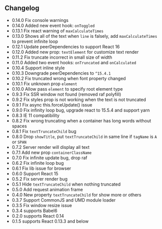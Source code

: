 ## Changelog

- 0.14.0 Fix console warnings
- 0.14.0 Added new event hook: `onToggled`
- 0.13.1 Fix react warning of `maxCalculateTimes`
- 0.13.0 Shows all of the text when `line` is falsely, add `maxCalculateTimes` to prevent infinite loop
- 0.12.1 Update peerDependencies to support React 16
- 0.12.0 Added new prop: `textElement` for customize text render
- 0.11.2 Fix truncate incorrect in small size of width
- 0.11.0 Added two event hooks: `onTruncated` and `onCalculated`
- 0.10.4 Support inline style
- 0.10.3 Downgrade peerDependencies to `^15.4.1`
- 0.10.2 Fix truncated wrong when font property changed
- 0.10.1 Fix unknown prop `element`
- 0.10.0 Allow pass `element` to specify root element type
- 0.9.3 Fix SSR window not found (removed raf polyfill)
- 0.9.2 Fix styles prop is not working when the text is not truncated
- 0.9.1 Fix async this.forceUpdate() issue
- 0.9.0 Fix infinity loop bug, upgrade react to 15.5.4 and support yarn
- 0.8.3 IE 11 compatibility
- 0.8.2 Fix wrong truncating when a container has long words without spaces
- 0.8.1 Fix `textTruncateChild` bug
- 0.8.0 Drop `showTitle`, put `textTruncateChild` in same line if `tagName` is `A` or `SPAN`
- 0.7.2 Server render will display all text
- 0.7.1 Add new prop `containerClassName`
- 0.7.0 Fix infinite update bug, drop raf
- 0.6.2 Fix infinite loop bug
- 0.6.1 Fix lib issue for browser
- 0.6.0 Support React 15
- 0.5.2 Fix server render bug
- 0.5.1 Hide `textTruncateChild` when nothing truncated
- 0.5.0 Add request animation frame
- 0.4.0 New property `textTruncateChild` for show more or others
- 0.3.7 Support CommonJS and UMD module loader
- 0.3.5 Fix window resize issue
- 0.3.4 supports Babel6
- 0.2.0 supports React 0.14
- 0.1.5 supports React 0.13.3 and below
